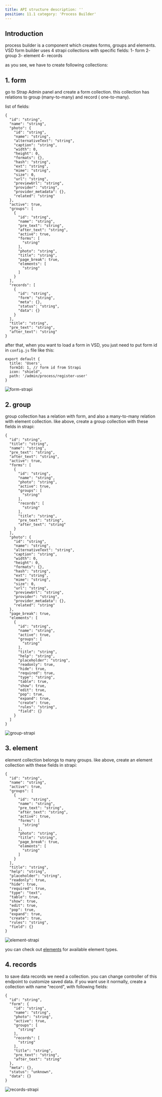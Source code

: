 ```yaml
---
title: API structure description: ''
position: 11.1 category: 'Process Builder'
---
```


## Introduction

process builder is a component which creates forms, groups and elements. VSD form builder uses 4 strapi collections with
specific fields:
1- form 2- group 3- element 4- records

as you see, we have to create following collections:

## 1. form

go to Strap Admin panel and create a form collection. this collection has relations to group (many-to-many) and record (
one-to-many).

list of fields:

```json[form]
{
  "id": "string",
  "name": "string",
  "photo": {
    "id": "string",
    "name": "string",
    "alternativeText": "string",
    "caption": "string",
    "width": 0,
    "height": 0,
    "formats": {},
    "hash": "string",
    "ext": "string",
    "mime": "string",
    "size": 0,
    "url": "string",
    "previewUrl": "string",
    "provider": "string",
    "provider_metadata": {},
    "related": "string"
  },
  "active": true,
  "groups": [
    {
      "id": "string",
      "name": "string",
      "pre_text": "string",
      "after_text": "string",
      "active": true,
      "forms": [
        "string"
      ],
      "photo": "string",
      "title": "string",
      "page_break": true,
      "elements": [
        "string"
      ]
    }
  ],
  "records": [
    {
      "id": "string",
      "form": "string",
      "meta": {},
      "status": "string",
      "data": {}
    }
  ],
  "title": "string",
  "pre_text": "string",
  "after_text": "string"
}
```

after that, when you want to load a form in VSD, you just need to put form id in `config.js` file like this:

```js[config.js]
export default {
  title: 'Users',
  formId: 1, // form id from Strapi
  icon: "shield",
  path: '/admin/process/register-user'
}

```

![form-strapi](/content/form-strapi.png)

## 2. group

group collection has a relation with form, and also a many-to-many relation with element collection. like above, create
a group collection with these fields in strapi:

```json[group]
{
  "id": "string",
  "title": "string",
  "name": "string",
  "pre_text": "string",
  "after_text": "string",
  "active": true,
  "forms": [
    {
      "id": "string",
      "name": "string",
      "photo": "string",
      "active": true,
      "groups": [
        "string"
      ],
      "records": [
        "string"
      ],
      "title": "string",
      "pre_text": "string",
      "after_text": "string"
    }
  ],
  "photo": {
    "id": "string",
    "name": "string",
    "alternativeText": "string",
    "caption": "string",
    "width": 0,
    "height": 0,
    "formats": {},
    "hash": "string",
    "ext": "string",
    "mime": "string",
    "size": 0,
    "url": "string",
    "previewUrl": "string",
    "provider": "string",
    "provider_metadata": {},
    "related": "string"
  },
  "page_break": true,
  "elements": [
    {
      "id": "string",
      "name": "string",
      "active": true,
      "groups": [
        "string"
      ],
      "title": "string",
      "help": "string",
      "placeholder": "string",
      "readonly": true,
      "hide": true,
      "required": true,
      "type": "string",
      "table": true,
      "show": true,
      "edit": true,
      "pop": true,
      "expand": true,
      "create": true,
      "rules": "string",
      "field": {}
    }
  ]
}
```

![group-strapi](/content/group-strapi.png)

## 3. element

element collection belongs to many groups. like above, create an element collection with these fields in strapi:

```json[element]
{
  "id": "string",
  "name": "string",
  "active": true,
  "groups": [
    {
      "id": "string",
      "name": "string",
      "pre_text": "string",
      "after_text": "string",
      "active": true,
      "forms": [
        "string"
      ],
      "photo": "string",
      "title": "string",
      "page_break": true,
      "elements": [
        "string"
      ]
    }
  ],
  "title": "string",
  "help": "string",
  "placeholder": "string",
  "readonly": true,
  "hide": true,
  "required": true,
  "type": "text",
  "table": true,
  "show": true,
  "edit": true,
  "pop": true,
  "expand": true,
  "create": true,
  "rules": "string",
  "field": {}
}
```

![element-strapi](/content/element-strapi.png)

you can check out [elements](/elements/elements) for available element types.

## 4. records

to save data records we need a collection. you can change controller of this endpoint to customize saved data. if you
want use it normally, create a collection with name "record", with following fields:

```json[record]
{
  "id": "string",
  "form": {
    "id": "string",
    "name": "string",
    "photo": "string",
    "active": true,
    "groups": [
      "string"
    ],
    "records": [
      "string"
    ],
    "title": "string",
    "pre_text": "string",
    "after_text": "string"
  },
  "meta": {},
  "status": "unknown",
  "data": {}
}
```

![records-strapi](/content/records-strapi.png)